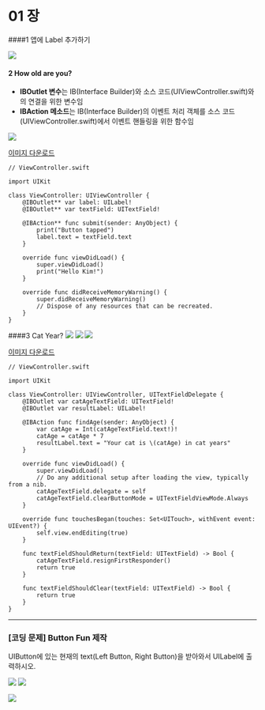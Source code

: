 # 01 장

####1 앱에 Label 추가하기

![](1_1.png)

 
#### 2 How old are you? 

* **IBOutlet 변수**는 IB(Interface Builder)와 소스 코드(UIViewController.swift)와의 연결을 위한 변수임
* **IBAction 메소드**는 IB(Interface Builder)의 이벤트 처리 객체를 소스 코드(UIViewController.swift)에서 이벤트 핸들링을 위한 함수임 

![](2_1.png)

[이미지 다운로드](https://dl.dropboxusercontent.com/u/11130733/Lec_2016_public/people.gif)

    // ViewController.swift
    
    import UIKit
    
    class ViewController: UIViewController {
        @IBOutlet** var label: UILabel!
        @IBOutlet** var textField: UITextField!
        
        @IBAction** func submit(sender: AnyObject) {
            print("Button tapped")
            label.text = textField.text
        }
        
        override func viewDidLoad() {
            super.viewDidLoad()
            print("Hello Kim!")
        }
    
        override func didReceiveMemoryWarning() {
            super.didReceiveMemoryWarning()
            // Dispose of any resources that can be recreated.
        }
    }


####3 Cat Year?
![](cat_year_1_1.png)
![](cat_year_2_1.png)
![](cat_year_3_1.png)
  
  [이미지 다운로드](https://dl.dropboxusercontent.com/u/11130733/Lec_2016_public/cat.png)
    
    // ViewController.swift
    
    import UIKit
    
    class ViewController: UIViewController, UITextFieldDelegate {
        @IBOutlet var catAgeTextField: UITextField!
        @IBOutlet var resultLabel: UILabel!
        
        @IBAction func findAge(sender: AnyObject) { 
            var catAge = Int(catAgeTextField.text!)!
            catAge = catAge * 7
            resultLabel.text = "Your cat is \(catAge) in cat years"
        }
        
        override func viewDidLoad() {
            super.viewDidLoad()
            // Do any additional setup after loading the view, typically from a nib.
            catAgeTextField.delegate = self
            catAgeTextField.clearButtonMode = UITextFieldViewMode.Always
        }
    
        override func touchesBegan(touches: Set<UITouch>, withEvent event: UIEvent?) {
            self.view.endEditing(true)
        }
        
        func textFieldShouldReturn(textField: UITextField) -> Bool {
            catAgeTextField.resignFirstResponder()
            return true
        }
        
        func textFieldShouldClear(textField: UITextField) -> Bool {
            return true
        }
    }


---


### [코딩 문제] Button Fun 제작


UIButton에 있는 현재의 text(Left Button, Right Button)을 받아와서 UILabel에 출력하시오.

![](ButtonFun01.png) ![](ButtonFun02.png)


![](ButtonFun03.png)
